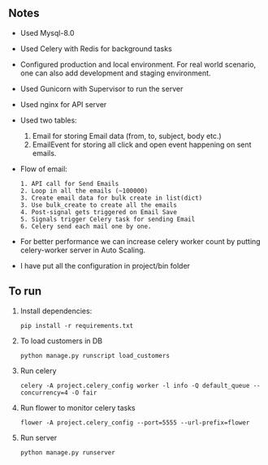 ## Notes

- Used Mysql-8.0
- Used Celery with Redis for background tasks
- Configured production and local environment. For real world scenario, one can also add development and staging environment.
- Used Gunicorn with Supervisor to run the server
- Used nginx for API server
- Used two tables:
    1. Email for storing Email data (from, to, subject, body etc.)
    2. EmailEvent for storing all click and open event happening on sent emails.
- Flow of email:
    ```
   1. API call for Send Emails
   2. Loop in all the emails (~100000)
   3. Create email data for bulk create in list(dict)  
   3. Use bulk_create to create all the emails
   4. Post-signal gets triggered on Email Save
   5. Signals trigger Celery task for sending Email
   6. Celery send each mail one by one.
   ```
- For better performance we can increase celery worker count by putting celery-worker server in Auto Scaling.

- I have put all the configuration in project/bin folder


## To run

1. Install dependencies:

    `pip install -r requirements.txt`

2. To load customers in DB

    `python manage.py runscript load_customers`
    
3. Run celery

    `celery -A project.celery_config worker -l info -Q default_queue --concurrency=4 -O fair`

4. Run flower to monitor celery tasks

    `flower -A project.celery_config --port=5555 --url-prefix=flower`

5. Run server

    `python manage.py runserver`